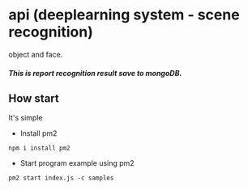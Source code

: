 # api (deeplearning system - scene recognition)
object and face.

##### This is report recognition result save to mongoDB.


## How start
It's simple

- Install pm2
```
npm i install pm2
```
- Start program example using pm2
```
pm2 start index.js -c samples
```
